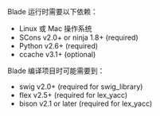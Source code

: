 Blade 运行时需要以下依赖：

* Linux 或 Mac 操作系统
* SCons v2.0+ or ninja 1.8+ (required)
* Python v2.6+ (required)
* ccache v3.1+ (optional)

Blade 编译项目时可能需要到：

* swig   v2.0+ (required for swig_library)
* flex v2.5+ (required for lex_yacc)
* bison v2.1 or later   (required for lex_yacc)

